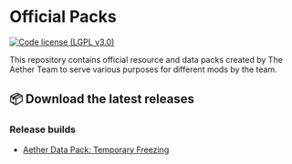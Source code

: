 # Official Packs
[![Code license (LGPL v3.0)](https://img.shields.io/badge/code%20license-LGPL%20v3.0-green.svg?style=flat-square)](https://github.com/The-Aether-Team/Nitrogen/blob/1.19.4-develop/LICENSE.txt)

This repository contains official resource and data packs created by The Aether Team to serve various purposes for different mods by the team.

## :package: Download the latest releases
### Release builds
* [Aether Data Pack: Temporary Freezing](https://modrinth.com/datapack/aether-temporary-freezing)
